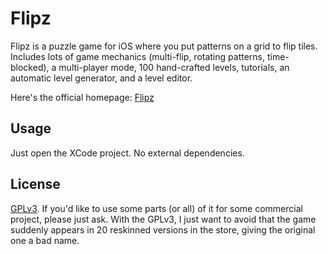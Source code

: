 # Flipz

Flipz is a puzzle game for iOS where you put patterns on a grid to flip tiles. 
Includes lots of game mechanics (multi-flip, rotating patterns, time-blocked), a multi-player mode, 100 hand-crafted levels, tutorials, an automatic level generator, and a level editor.

Here's the official homepage: [Flipz](https://poroba.com/flip/flipz.php)

## Usage

Just open the XCode project. No external dependencies.

## License

[GPLv3](https://www.gnu.org/licenses/gpl-3.0.en.html).
If you'd like to use some parts (or all) of it for some commercial project, please just ask. With the GPLv3, I just want to avoid that the game suddenly appears in 20 reskinned versions in the store, giving the original one a bad name.
